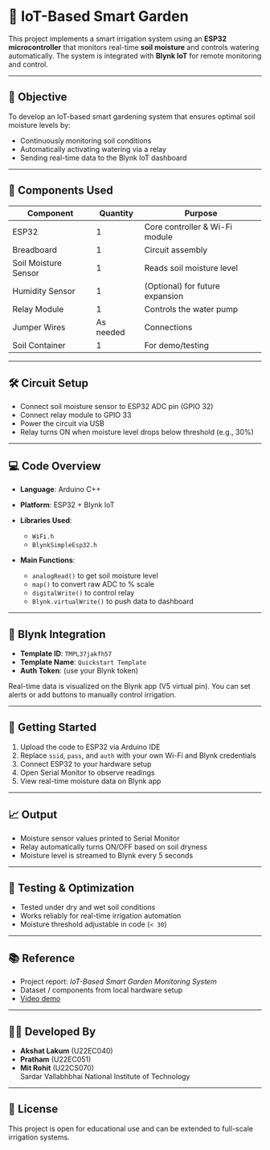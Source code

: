 # 🌿 IoT-Based Smart Garden

This project implements a smart irrigation system using an **ESP32 microcontroller** that monitors real-time **soil moisture** and controls watering automatically. The system is integrated with **Blynk IoT** for remote monitoring and control.

---

## 📌 Objective

To develop an IoT-based smart gardening system that ensures optimal soil moisture levels by:
- Continuously monitoring soil conditions
- Automatically activating watering via a relay
- Sending real-time data to the Blynk IoT dashboard

---

## 🧰 Components Used

| Component           | Quantity | Purpose                          |
|--------------------|----------|----------------------------------|
| ESP32              | 1        | Core controller & Wi-Fi module   |
| Breadboard         | 1        | Circuit assembly                 |
| Soil Moisture Sensor | 1      | Reads soil moisture level        |
| Humidity Sensor    | 1        | (Optional) for future expansion  |
| Relay Module       | 1        | Controls the water pump          |
| Jumper Wires       | As needed| Connections                     |
| Soil Container     | 1        | For demo/testing                 |

---

## 🛠️ Circuit Setup

- Connect soil moisture sensor to ESP32 ADC pin (GPIO 32)
- Connect relay module to GPIO 33
- Power the circuit via USB
- Relay turns ON when moisture level drops below threshold (e.g., 30%)

---

## 💻 Code Overview

- **Language**: Arduino C++
- **Platform**: ESP32 + Blynk IoT
- **Libraries Used**:
  - `WiFi.h`
  - `BlynkSimpleEsp32.h`

- **Main Functions**:
  - `analogRead()` to get soil moisture level
  - `map()` to convert raw ADC to % scale
  - `digitalWrite()` to control relay
  - `Blynk.virtualWrite()` to push data to dashboard

---

## 📲 Blynk Integration

- **Template ID**: `TMPL37jakfh57`
- **Template Name**: `Quickstart Template`
- **Auth Token**: (use your Blynk token)

Real-time data is visualized on the Blynk app (V5 virtual pin). You can set alerts or add buttons to manually control irrigation.

---

## 🚀 Getting Started

1. Upload the code to ESP32 via Arduino IDE
2. Replace `ssid`, `pass`, and `auth` with your own Wi-Fi and Blynk credentials
3. Connect ESP32 to your hardware setup
4. Open Serial Monitor to observe readings
5. View real-time moisture data on Blynk app

---

## 📈 Output

- Moisture sensor values printed to Serial Monitor
- Relay automatically turns ON/OFF based on soil dryness
- Moisture level is streamed to Blynk every 5 seconds

---

## 🧪 Testing & Optimization

- Tested under dry and wet soil conditions
- Works reliably for real-time irrigation automation
- Moisture threshold adjustable in code (`< 30`)

---

## 📚 Reference

- Project report: _IoT-Based Smart Garden Monitoring System_
- Dataset / components from local hardware setup
- [Video demo](https://drive.google.com/file/d/1peELW-zI9w3ss6_gbSuFVyN7Lr8RqxjF/view?usp=sharing)

---

## 👨‍💻 Developed By

- **Akshat Lakum** (U22EC040)  
- **Pratham** (U22EC051)  
- **Mit Rohit** (U22CS070)  
Sardar Vallabhbhai National Institute of Technology

---

## 📜 License

This project is open for educational use and can be extended to full-scale irrigation systems.
